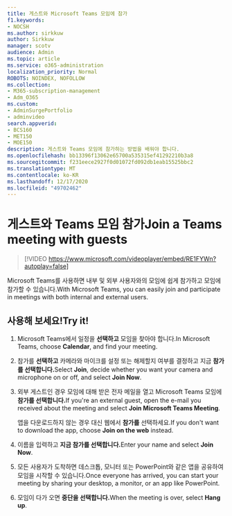 ```yaml
---
title: 게스트와 Microsoft Teams 모임에 참가
f1.keywords:
- NOCSH
ms.author: sirkkuw
author: Sirkkuw
manager: scotv
audience: Admin
ms.topic: article
ms.service: o365-administration
localization_priority: Normal
ROBOTS: NOINDEX, NOFOLLOW
ms.collection:
- M365-subscription-management
- Adm_O365
ms.custom:
- AdminSurgePortfolio
- adminvideo
search.appverid:
- BCS160
- MET150
- MOE150
description: 게스트와 Teams 모임에 참가하는 방법을 배워야 합니다.
ms.openlocfilehash: bb13396f13062e65700a535315ef41292210b3a8
ms.sourcegitcommit: f231eece2927f0d01072fd092db1eab15525bbc2
ms.translationtype: MT
ms.contentlocale: ko-KR
ms.lasthandoff: 12/17/2020
ms.locfileid: "49702462"
---
```

# <a name="join-a-teams-meeting-with-guests"></a><span data-ttu-id="e296a-103">게스트와 Teams 모임 참가</span><span class="sxs-lookup"><span data-stu-id="e296a-103">Join a Teams meeting with guests</span></span>

> [!VIDEO https://www.microsoft.com/videoplayer/embed/RE1FYWn?autoplay=false]

<span data-ttu-id="e296a-104">Microsoft Teams를 사용하면 내부 및 외부 사용자와의 모임에 쉽게 참가하고 모임에 참가할 수 있습니다.</span><span class="sxs-lookup"><span data-stu-id="e296a-104">With Microsoft Teams, you can easily join and participate in meetings with both internal and external users.</span></span>

## <a name="try-it"></a><span data-ttu-id="e296a-105">사용해 보세요!</span><span class="sxs-lookup"><span data-stu-id="e296a-105">Try it!</span></span>

1. <span data-ttu-id="e296a-106">Microsoft Teams에서 일정을 **선택하고** 모임을 찾아야 합니다.</span><span class="sxs-lookup"><span data-stu-id="e296a-106">In Microsoft Teams, choose **Calendar**, and find your meeting.</span></span>
1. <span data-ttu-id="e296a-107">참가를 **선택하고** 카메라와 마이크를 설정 또는 해제할지 여부를 결정하고 지금 **참가를 선택합니다.**</span><span class="sxs-lookup"><span data-stu-id="e296a-107">Select **Join**, decide whether you want your camera and microphone on or off, and select **Join Now**.</span></span>
1. <span data-ttu-id="e296a-108">외부 게스트인 경우 모임에 대해 받은 전자 메일을 열고 Microsoft Teams 모임에 **참가를 선택합니다.**</span><span class="sxs-lookup"><span data-stu-id="e296a-108">If you're an external guest, open the e-mail you received about the meeting and select **Join Microsoft Teams Meeting**.</span></span>

    <span data-ttu-id="e296a-109">앱을 다운로드하지 않는 경우 대신 웹에서 **참가를** 선택하세요.</span><span class="sxs-lookup"><span data-stu-id="e296a-109">If you don't want to download the app, choose **Join on the web** instead.</span></span>
1. <span data-ttu-id="e296a-110">이름을 입력하고 **지금 참가를 선택합니다.**</span><span class="sxs-lookup"><span data-stu-id="e296a-110">Enter your name and select **Join Now**.</span></span>
1. <span data-ttu-id="e296a-111">모든 사용자가 도착하면 데스크톱, 모니터 또는 PowerPoint와 같은 앱을 공유하여 모임을 시작할 수 있습니다.</span><span class="sxs-lookup"><span data-stu-id="e296a-111">Once everyone has arrived, you can start your meeting by sharing your desktop, a monitor, or an app like PowerPoint.</span></span>
1. <span data-ttu-id="e296a-112">모임이 다가 오면 **중단을 선택합니다.**</span><span class="sxs-lookup"><span data-stu-id="e296a-112">When the meeting is over, select **Hang up**.</span></span>